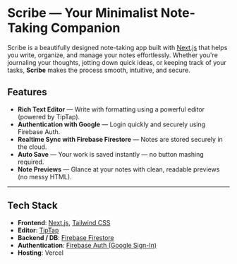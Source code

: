 # Scribe — Your Minimalist Note-Taking Companion

Scribe is a beautifully designed note-taking app built with [Next.js](https://nextjs.org/) that helps you write, organize, and manage your notes effortlessly. Whether you're journaling your thoughts, jotting down quick ideas, or keeping track of your tasks, **Scribe** makes the process smooth, intuitive, and secure.

## Features

- **Rich Text Editor** — Write with formatting using a powerful editor (powered by TipTap).
- **Authentication with Google** — Login quickly and securely using Firebase Auth.
- **Realtime Sync with Firebase Firestore** — Notes are stored securely in the cloud.
- **Auto Save** — Your work is saved instantly — no button mashing required.
- **Note Previews** — Glance at your notes with clean, readable previews (no messy HTML).

---

## Tech Stack

- **Frontend**: [Next.js](https://nextjs.org/), [Tailwind CSS](https://tailwindcss.com/)
- **Editor**: [TipTap](https://tiptap.dev/)
- **Backend / DB**: [Firebase Firestore](https://firebase.google.com/)
- **Authentication**: [Firebase Auth (Google Sign-In)](https://firebase.google.com/products/auth)
- **Hosting**: Vercel 

